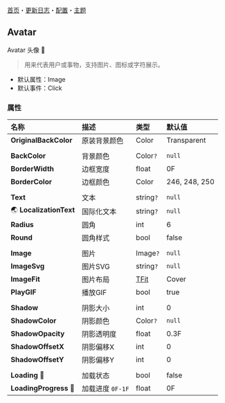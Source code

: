 [首页](../Home.md)・[更新日志](../UpdateLog.md)・[配置](../Config.md)・[主题](../Theme.md)

## Avatar

Avatar 头像 👚

> 用来代表用户或事物，支持图片、图标或字符展示。

- 默认属性：Image
- 默认事件：Click

### 属性

名称 | 描述 | 类型 | 默认值 |
:--|:--|:--|:--|
**OriginalBackColor** | 原装背景颜色 | Color | Transparent |
||||
**BackColor** | 背景颜色 | Color`?` |`null` |
**BorderWidth** | 边框宽度 | float | 0F |
**BorderColor** | 边框颜色 | Color | 246, 248, 250 |
||||
**Text** | 文本 | string`?` | `null` |
🌏 **LocalizationText** | 国际化文本 | string`?` | `null` |
**Radius** | 圆角 | int | 6 |
**Round** | 圆角样式 | bool | false |
||||
**Image** | 图片 | Image`?` | `null` |
**ImageSvg** | 图片SVG | string`?` | `null` |
**ImageFit** | 图片布局 | [TFit](Enum.md#tfit) | Cover |
**PlayGIF** | 播放GIF | bool | true |
||||
**Shadow** | 阴影大小 | int | 0 |
**ShadowColor** | 阴影颜色 | Color`?` | `null` |
**ShadowOpacity** | 阴影透明度 | float | 0.3F |
**ShadowOffsetX** | 阴影偏移X | int | 0 |
**ShadowOffsetY** | 阴影偏移Y | int | 0 |
||||
**Loading** 🔴 | 加载状态 | bool | false |
**LoadingProgress** 🔴 | 加载进度 `0F-1F` | float | 0F |
